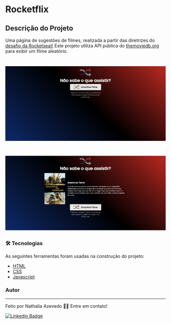 # Rocketflix

## Descrição do Projeto
<p align="left">Uma página de sugestões de filmes, realizada a partir das diretrizes do <a href="https://efficient-sloth-d85.notion.site/Desafio-Rocketflix-5ca1c56b5e52473eb12e8b2bc3ab1b8d#06e6ecb4212447c695dfbe7da61ec551">desafio da Rocketseat!</a> Este projeto utiliza API pública do <a href="https://www.themoviedb.org/">themoviedb.org</a> para exibir um filme aleatório.</p> 

<h1 align="center">
  <img alt="Rocketflix" src="./assets/captura8.PNG" />
</h1>

<h1 align="center">
  <img alt="Rocketflix" src="./assets/captura7.PNG" />
</h1>



### 🛠 Tecnologias

As seguintes ferramentas foram usadas na construção do projeto:

- [HTML](https://developer.mozilla.org/pt-BR/docs/Web/HTML)
- [CSS](https://developer.mozilla.org/pt-BR/docs/Web/CSS)
- [Javascript](https://developer.mozilla.org/pt-BR/docs/Web/JavaScript)

### Autor
---

Feito por Nathalia Azevedo 👋🏽 Entre em contato!

[![Linkedin Badge](https://img.shields.io/badge/-Nathalia-blue?style=flat-square&logo=Linkedin&logoColor=white&link=https://www.linkedin.com/in/tgmarinho/)](https://www.linkedin.com/in/azevedo-nathalia/)
